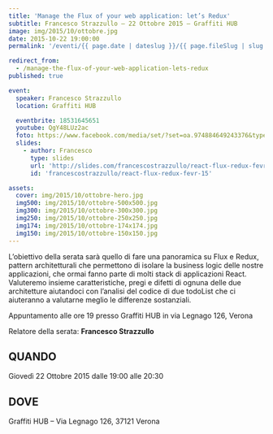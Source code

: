 ```yaml
---
title: 'Manage the Flux of your web application: let’s Redux'
subtitle: Francesco Strazzullo – 22 Ottobre 2015 – Graffiti HUB
image: img/2015/10/ottobre.jpg
date: 2015-10-22 19:00:00
permalink: '/eventi/{{ page.date | dateslug }}/{{ page.fileSlug | slug }}/index.html'

redirect_from:
  - /manage-the-flux-of-your-web-application-lets-redux
published: true

event:
  speaker: Francesco Strazzullo
  location: Graffiti HUB

  eventbrite: 18531645651
  youtube: QgY48LUz2ac
  foto: https://www.facebook.com/media/set/?set=oa.974884649243376&type=1
  slides:
    - author: Francesco
      type: slides
      url: 'http://slides.com/francescostrazzullo/react-flux-redux-fevr-15/'
      id: 'francescostrazzullo/react-flux-redux-fevr-15'

assets:
  cover: img/2015/10/ottobre-hero.jpg
  img500: img/2015/10/ottobre-500x500.jpg
  img300: img/2015/10/ottobre-300x300.jpg
  img250: img/2015/10/ottobre-250x250.jpg
  img174: img/2015/10/ottobre-174x174.jpg
  img150: img/2015/10/ottobre-150x150.jpg
---
```


L’obiettivo della serata sarà quello di fare una panoramica su Flux e Redux, pattern architetturali che
permettono di isolare la business logic delle nostre applicazioni, che ormai fanno parte di molti stack di
applicazioni React.
Valuteremo insieme caratteristiche, pregi e difetti di ognuna delle due architetture aiutandoci con l’analisi
del codice di due todoList che ci aiuteranno a valutarne meglio le differenze sostanziali.

Appuntamento alle ore 19 presso Graffiti HUB in via Legnago 126, Verona

Relatore della serata: **Francesco Strazzullo**

## QUANDO

Giovedì 22 Ottobre 2015 dalle 19:00 alle 20:30

## DOVE

Graffiti HUB – Via Legnago 126, 37121 Verona
